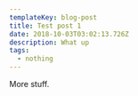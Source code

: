 ```yaml
---
templateKey: blog-post
title: Test post 1
date: 2018-10-03T03:02:13.726Z
description: What up
tags:
  - nothing
---
```

More stuff.
